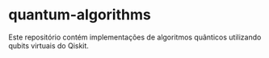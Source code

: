 # quantum-algorithms
Este repositório contém implementações de algoritmos quânticos utilizando qubits virtuais do Qiskit.
